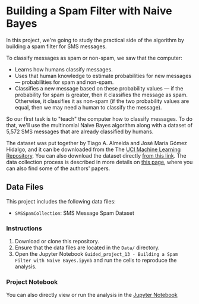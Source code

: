 # Building a Spam Filter with Naive Bayes

In this project, we're going to study the practical side of the algorithm by building a spam filter for SMS messages.

To classify messages as spam or non-spam, we saw that the computer:

- Learns how humans classify messages.
- Uses that human knowledge to estimate probabilities for new messages — probabilities for spam and non-spam.
- Classifies a new message based on these probability values — if the probability for spam is greater, then it classifies the message as spam. Otherwise, it classifies it as non-spam (if the two probability values are equal, then we may need a human to classify the message).

So our first task is to "teach" the computer how to classify messages. To do that, we'll use the multinomial Naive Bayes algorithm along with a dataset of 5,572 SMS messages that are already classified by humans.

The dataset was put together by Tiago A. Almeida and José María Gómez Hidalgo, and it can be downloaded from the The [UCI Machine Learning Repository](https://archive.ics.uci.edu/ml/datasets/sms+spam+collection). You can also download the dataset directly [from this link](https://dq-content.s3.amazonaws.com/433/SMSSpamCollection). The data collection process is described in more details on [this page](http://www.dt.fee.unicamp.br/~tiago/smsspamcollection/#composition), where you can also find some of the authors' papers.

## Data Files

This project includes the following data files:

- `SMSSpamCollection`: SMS Message Spam Dataset

### Instructions

1. Download or clone this repository.
2. Ensure that the data files are located in the `Data/` directory.
3. Open the Jupyter Notebook `Guided_project_13 - Building a Spam Filter with Naive Bayes.ipynb` and run the cells to reproduce the analysis.

### Project Notebook

You can also directly view or run the analysis in the [Jupyter Notebook](https://github.com/timmueller0/data_projects_misc/blob/main/projects/guided_project13_building_a_spam_filter_with_naive_bayes/Guided_project_13%20-%20Building%20a%20Spam%20Filter%20with%20Naive%20Bayes.ipynb)


